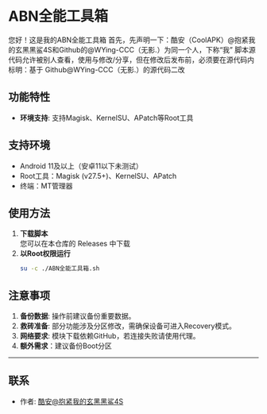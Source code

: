 # ABN全能工具箱
您好！这是我的ABN全能工具箱
首先，先声明一下：酷安（CoolAPK）@抱紧我的玄黑黑鲨4S和Github的@WYing-CCC（无影.）为同一个人，下称“我”
脚本源代码允许被别人查看，使用与修改/分享，但在修改后发布前，必须要在源代码内标明：基于 Github@WYing-CCC（无影.）的源代码二改
## 功能特性
- **环境支持**: 支持Magisk、KernelSU、APatch等Root工具

## 支持环境
- Android 11及以上（安卓11以下未测试）
- Root工具：Magisk (v27.5+)、KernelSU、APatch
- 终端：MT管理器
## 使用方法
1. **下载脚本**  
   您可以在本仓库的 Releases 中下载
2. **以Root权限运行**  
   ```bash
   su -c ./ABN全能工具箱.sh
   ```

## 注意事项
1. **备份数据**: 操作前建议备份重要数据。
2. **救砖准备**: 部分功能涉及分区修改，需确保设备可进入Recovery模式。
3. **网络要求**: 模块下载依赖GitHub，若连接失败请使用代理。
4. **额外需求**：建议备份Boot分区

---

## 联系
- 作者: [酷安@抱紧我的玄黑黑鲨4S](http://www.coolapk.com/u/30424290)
